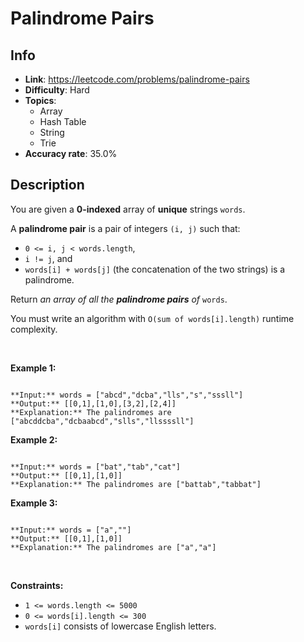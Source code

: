 # Palindrome Pairs

## Info  
- **Link**: https://leetcode.com/problems/palindrome-pairs
- **Difficulty**: Hard  
- **Topics**:   
    - Array
    - Hash Table
    - String
    - Trie
- **Accuracy rate**: 35.0%  

## Description  
    
You are given a **0-indexed** array of **unique** strings `words`.


A **palindrome pair** is a pair of integers `(i, j)` such that:


* `0 <= i, j < words.length`,
* `i != j`, and
* `words[i] + words[j]` (the concatenation of the two strings) is a palindrome.


Return *an array of all the **palindrome pairs** of* `words`.


You must write an algorithm with `O(sum of words[i].length)` runtime complexity.


 


**Example 1:**



```

**Input:** words = ["abcd","dcba","lls","s","sssll"]
**Output:** [[0,1],[1,0],[3,2],[2,4]]
**Explanation:** The palindromes are ["abcddcba","dcbaabcd","slls","llssssll"]

```

**Example 2:**



```

**Input:** words = ["bat","tab","cat"]
**Output:** [[0,1],[1,0]]
**Explanation:** The palindromes are ["battab","tabbat"]

```

**Example 3:**



```

**Input:** words = ["a",""]
**Output:** [[0,1],[1,0]]
**Explanation:** The palindromes are ["a","a"]

```

 


**Constraints:**


* `1 <= words.length <= 5000`
* `0 <= words[i].length <= 300`
* `words[i]` consists of lowercase English letters.


  
    